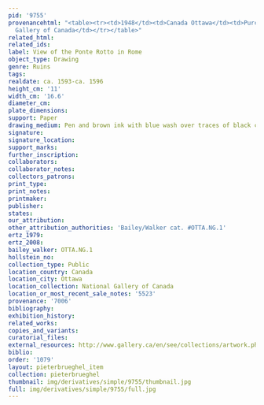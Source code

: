 ```yaml
---
pid: '9755'
provenancehtml: "<table><tr><td>1948</td><td>Canada Ottawa</td><td>Purchased by National
  Gallery of Canada</td></tr></table>"
related_html:
related_ids:
label: View of the Ponte Rotto in Rome
object_type: Drawing
genre: Ruins
tags:
realdate: ca. 1593-ca. 1596
height_cm: '11'
width_cm: '16.6'
diameter_cm:
plate_dimensions:
support: Paper
drawing_medium: Pen and brown ink with blue wash over traces of black chalk
signature:
signature_location:
support_marks:
further_inscription:
collaborators:
collaborator_notes:
collectors_patrons:
print_type:
print_notes:
printmaker:
publisher:
states:
our_attribution:
other_attribution_authorities: 'Bailey/Walker cat. #OTTA.NG.1'
ertz_1979:
ertz_2008:
bailey_walker: OTTA.NG.1
hollstein_no:
collection_type: Public
location_country: Canada
location_city: Ottawa
location_collection: National Gallery of Canada
location_or_most_recent_sale_notes: '5523'
provenance: '7006'
bibliography:
exhibition_history:
related_works:
copies_and_variants:
curatorial_files:
external_resources: http://www.gallery.ca/en/see/collections/artwork.php?mkey=2993
biblio:
order: '1079'
layout: pieterbrueghel_item
collection: pieterbrueghel
thumbnail: img/derivatives/simple/9755/thumbnail.jpg
full: img/derivatives/simple/9755/full.jpg
---
```

